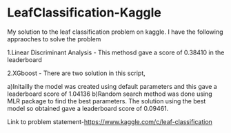 # LeafClassification-Kaggle
My solution to the leaf classification problem on kaggle. I have the following appraoches to solve the problem

1.Linear Discriminant Analysis - This methosd gave a score of 0.38410 in the leaderboard

2.XGboost - There are two solution in this script,

a)Initailly the model was created using default parameters and this gave a leaderboard score of 1.04136 
b)Random search method was done using MLR package to find the best parameters. The solution using the best model so obtained gave a leaderboard score of 0.09461.

Link  to problem statement-https://www.kaggle.com/c/leaf-classification 
